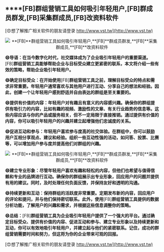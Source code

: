 ## ****[FB]**群组营销工具如何吸引年轻用户,**[FB]**群成员群发,**[FB]**采集群成员,**[FB]**改资料软件**

[😍想了解推广相关软件的朋友请登录 http://www.vst.tw](http://www.vst.tw)

 <center><img src="https://vst.tw/MP4/tuiguang/png/7.png" alt="**[FB]**群组营销工具如何吸引年轻用户,**[FB]**群成员群发,**[FB]**采集群成员,**[FB]**改资料软件"></center>

**😄导语：在当今数字化时代，社交媒体成为了企业吸引年轻用户的重要渠道。**[FB]**群组营销工具能够帮助企业与目标受众建立更紧密的联系，本文将介绍一些有效的策略，帮助企业吸引年轻用户。**

**😄确定目标受众：在开始使用**[FB]**群组营销工具之前，理解目标受众的特点和需求非常重要。年轻用户通常喜欢与其他用户进行互动、分享自己的想法和经验。因此，创建一个让年轻用户感到舒适并自由表达的群组是至关重要的。**

**😄提供有价值的内容：年轻用户对有趣且有意义的内容感兴趣。确保你的群组提供有吸引力的内容，比如有趣的视频、激励性的文章、有关行业趋势的信息等。这些内容应该与你的产品或服务相关，但不一定局限于直接推销。通过提供有价值的内容，你可以吸引年轻用户的兴趣并建立起增强他们忠诚度的关系。**

**😄促进互动和参与：年轻用户喜欢参与度高的社交体验。在群组中，你可以鼓励用户互相分享观点、建议和经验。组织一些互动性强的活动，如问答、投票、比赛等，可以增加用户参与度并提高他们对群组的兴趣。**

 <center><img src="https://vst.tw/MP4/tuiguang/png/2.png" alt="**[FB]**群组营销工具如何吸引年轻用户,**[FB]**群成员群发,**[FB]**采集群成员,**[FB]**改资料软件"></center>

**😄建立专业形象：尽管年轻用户喜欢有趣和轻松的内容，但他们也希望与值得信赖和专业的品牌进行互动。确保你的群组展示出专业形象，回应用户的问题并提供有用的建议。同时，及时处理任何负面反馈，并保持友好和透明的沟通。**

**😄持续更新和互动：保持群组的活跃度非常重要。定期发布新的内容，回应用户的评论和提问，并与他们保持密切联系。此外，使用**[FB]**群组营销工具提供的数据分析功能，了解用户的兴趣和需求，并根据这些信息调整你的策略。**

**😄总结：**[FB]**群组营销工具为企业吸引年轻用户提供了一个强大的平台。通过确定目标受众、提供有价值的内容、促进互动和参与、建立专业形象以及持续更新和互动，你可以有效地吸引年轻用户，并建立起与他们的紧密联系。记住，成功的群组营销需要时间和努力，但这将为你的企业带来可观的回报。**

[😍想了解推广相关软件的朋友请登录 http://www.vst.tw](http://www.vst.tw)



